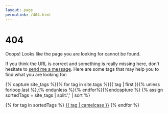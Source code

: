 ```yaml
---
layout: page
permalink: /404.html
---
```


# 404

Ooops! Looks like the page you are looking for cannot be found.

If you think the URL is correct and something is really missing here, don't hesitate to [send me a message][1]. Here are some tags that may help you to find what you are looking for:

{% capture site_tags %}{% for tag in site.tags %}{{ tag | first }}{% unless forloop.last %},{% endunless %}{% endfor%}{%endcapture %} {% assign sortedTags = site_tags | split:',' | sort %}
<section class="widget widget-tagcloud _404">
    <div class="tagcloud">
        {% for tag in sortedTags %}
        <a href='{{ site.baseurl }}/tag/{{ tag | downcase | replace: ' ', '- ' }}/'>{{ tag | camelcase }}</a>
        {% endfor %}
    </div>
</section>

  [1]: /contact